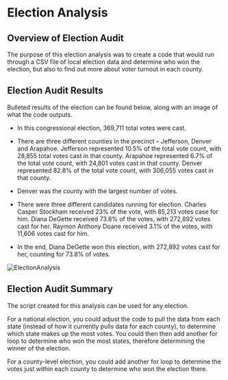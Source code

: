 # Election Analysis
## Overview of Election Audit

The purpose of this election analysis was to create a code that would run through a CSV file of local election data and determine who won the election, but also to find out more about voter turnout in each county.

## Election Audit Results
Bulleted results of the election can be found below, along with an image of what the code outputs.

- In this congressional election, 369,711 total votes were cast.

- There are three different counties in the precinct – Jefferson, Denver and Arapahoe. Jefferson represented 10.5% of the total vote count, with 28,855 total votes cast in that county. Arapahoe represented 6.7% of the total vote count, with 24,801 votes cast in that county. Denver represented 82.8% of the total vote count, with 306,055 votes cast in that county.

- Denver was the county with the largest number of votes.

- There were three different candidates running for election. Charles Casper Stockham received 23% of the vote, with 85,213 votes case for him. Diana DeGette received 73.8% of the votes, with 272,892 votes cast for her. Raymon Anthony Doane received 3.1% of the votes, with 11,606 votes cast for him.

- In the end, Diana DeGette won this election, with 272,892 votes cast for her, counting for 73.8% of votes.

![ElectionAnalysis](https://user-images.githubusercontent.com/74469315/102696488-bb9b1900-41fc-11eb-95cf-fbcdac1bcf94.PNG)

## Election Audit Summary

The script created for this analysis can be used for any election. 

For a national election, you could adjust the code to pull the data from each state (instead of how it currently pulls data for each county), to determine which state makes up the most votes. You could then then add another for loop to determine who won the most states, therefore determining the winner of the election. 

For a county-level election, you could add another for loop to determine the votes just within each county to determine who won the election there. 
